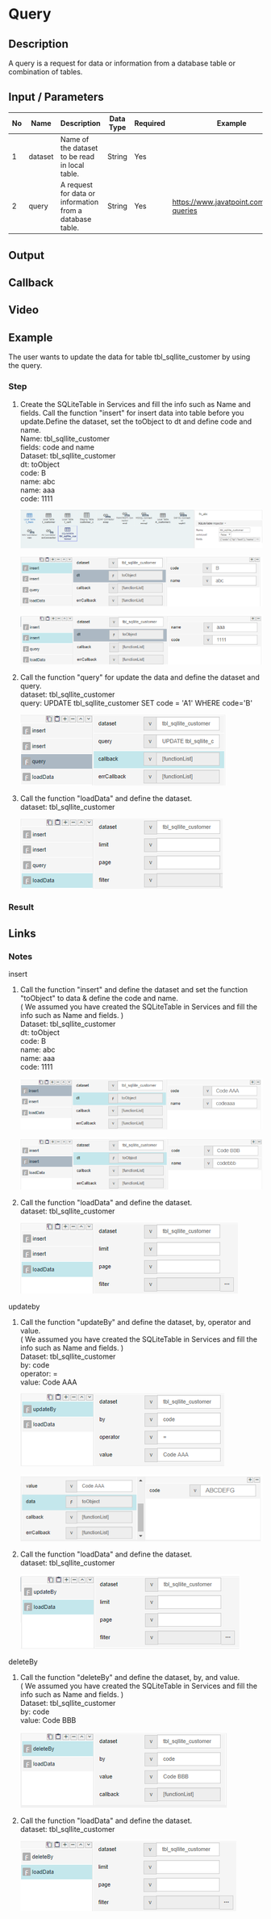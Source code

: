 # Query  

## Description

A query is a request for data or information from a database table or combination of tables.

## Input / Parameters

| No | Name | Description | Data Type | Required | Example |
| ------ | ------ | ------ |------ | ------ | ------ |
| 1 | dataset | Name of the dataset to be read in local table. | String | Yes |
| 2 | query | A request for data or information from a database table.  | String | Yes | <a href:></a> </a> https://www.javatpoint.com/mysql-queries</a>

## Output

## Callback

## Video

## Example

The user wants to update the data for table tbl_sqllite_customer by using the query.

### Step

1. Create the SQLiteTable in Services and fill     the info such as Name and fields. Call the function "insert" for insert data into table before you update.Define the dataset, set the toObject to dt and define code and name.
   <br>
   Name: tbl_sqllite_customer<br>
   fields: code and name<br>
   Dataset: tbl_sqllite_customer<br>
   dt: toObject<br>
   code: B<br>
   name: abc<br>
   name: aaa<br>
   code: 1111<br>
   
   ![](./query-step-1.png)
   
   ![](./query-step-2.png)
   
   ![](./query-step-3.png)
   
2. Call the function "query" for update the data    and define the dataset and query.
   <br>
   dataset: tbl_sqllite_customer<br>
   query: UPDATE tbl_sqllite_customer SET code = 'A1' WHERE code='B'<br>
   
   ![](./query-step-4.png)
   
3. Call the function "loadData" and define the     dataset.
   <br>
   dataset: tbl_sqllite_customer<br>
   
   ![](./query-step-5.png)
   
 
### Result



## Links

### Notes

insert

1. Call the function "insert" and define the       dataset and set the function "toObject" to       data & define the code and name.<br>( We        assumed you have created the SQLiteTable in     Services and fill the info such as Name and     fields. )
   <br>
   Dataset: tbl_sqllite_customer<br>
   dt: toObject<br>
   code: B<br>
   name: abc<br>
   name: aaa<br>
   code: 1111<br>
   
   ![](./query-step-6.png)
   
   ![](./query-step-7.png)
   
2. Call the function "loadData" and define the     dataset.
   <br>
   dataset: tbl_sqllite_customer<br>
   
   ![](./query-step-8.png)
   
updateby

1. Call the function "updateBy" and define the     dataset, by, operator and value.<br>
   ( We assumed you    have created the SQLiteTable in Services and    fill the info such as Name and fields. )
   <br>
   Dataset: tbl_sqllite_customer<br>
   by: code<br>
   operator: =<br>
   value: Code AAA<br>
   
   ![](./query-step-9.png)
   
   ![](./query-step-10.png)
   
2. Call the function "loadData" and define the     dataset.
   <br>
   dataset: tbl_sqllite_customer<br>
  
   ![](./query-step-11.png)
   
deleteBy

1. Call the function "deleteBy" and define the     dataset, by, and value.<br>
   ( We assumed you    have created the SQLiteTable in Services and    fill the info such as Name and fields. )
   <br>
   Dataset: tbl_sqllite_customer<br>
   by: code<br>
   value: Code BBB<br>

   ![](./query-step-12.png)
   
2. Call the function "loadData" and define the     dataset.
   <br>
   dataset: tbl_sqllite_customer<br>
 
   ![](./query-step-13.png)


